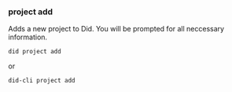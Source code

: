 ### project add

Adds a new project to Did. You will be prompted for all neccessary information.

```shell
did project add
```

or

```shell
did-cli project add
```
